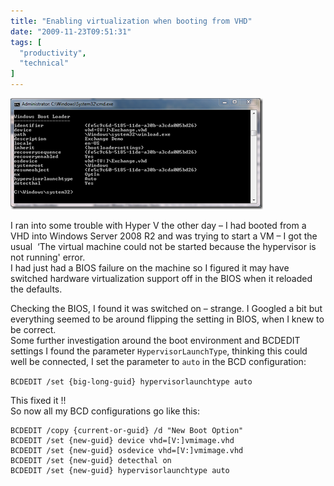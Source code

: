 ```yaml
---
title: "Enabling virtualization when booting from VHD"
date: "2009-11-23T09:51:31"
tags: [
  "productivity",
  "technical"
]
---
```

![image](/assets/images/enabling-virtualization-when-booting-from-vhd-image_thumb.png)

I ran into some trouble with Hyper V the other day – I had booted from a VHD into Windows Server 2008 R2 and was trying to start a VM – I got the usual  ‘The virtual machine could not be started because the hypervisor is not running' error.  
I had just had a BIOS failure on the machine so I figured it may have switched hardware virtualization support off in the BIOS when it reloaded the defaults.

Checking the BIOS, I found it was switched on – strange. I Googled a bit but everything seemed to be around flipping the setting in BIOS, when I knew to be correct.  
Some further investigation around the boot environment and BCDEDIT settings I found the parameter `HypervisorLaunchType`, thinking this could well be connected, I set the parameter to `auto` in the BCD configuration:

`BCDEDIT /set {big-long-guid} hypervisorlaunchtype auto`

This fixed it !!  
So now all my BCD configurations go like this:

```
BCDEDIT /copy {current-or-guid} /d "New Boot Option"
BCDEDIT /set {new-guid} device vhd=[V:]vmimage.vhd
BCDEDIT /set {new-guid} osdevice vhd=[V:]vmimage.vhd
BCDEDIT /set {new-guid} detecthal on
BCDEDIT /set {new-guid} hypervisorlaunchtype auto
```
